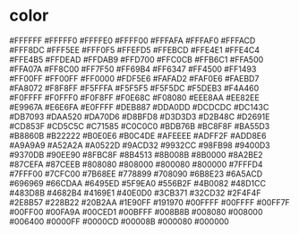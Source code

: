 # color

<?xml version="1.0" encoding="utf-8"?>
<resources>
    <color name="white">#FFFFFF</color>
    <color name="ivory">#FFFFF0</color>
    <color name="light_yellow">#FFFFE0</color>
    <color name="yellow">#FFFF00</color>
    <color name="snow">#FFFAFA</color>
    <color name="floral_white">#FFFAF0</color>
    <color name="lemon_chiffon">#FFFACD</color>
    <color name="cornsilk">#FFF8DC</color>
    <color name="seashell">#FFF5EE</color>
    <color name="lavender_blush">#FFF0F5</color>
    <color name="papaya_whip">#FFEFD5</color>
    <color name="blanched_almond">#FFEBCD</color>
    <color name="misty_rose">#FFE4E1</color>
    <color name="bisque">#FFE4C4</color>
    <color name="moccasin">#FFE4B5</color>
    <color name="navajo_white">#FFDEAD</color>
    <color name="peach_puff">#FFDAB9</color>
    <color name="cold">#FFD700</color>
    <color name="pink">#FFC0CB</color>
    <color name="light_pink">#FFB6C1</color>
    <color name="orange">#FFA500</color>
    <color name="light_salmon">#FFA07A</color>
    <color name="dark_orange">#FF8C00</color>
    <color name="coral">#FF7F50</color>
    <color name="hot_pink">#FF69B4</color>
    <color name="tomato">#FF6347</color>
    <color name="orange_red">#FF4500</color>
    <color name="deep_pink">#FF1493</color>
    <color name="fuchsia">#FF00FF</color>
    <color name="magenta">#FF00FF</color>
    <color name="red">#FF0000</color>
    <color name="old_lace">#FDF5E6</color>
    <color name="light_goldenrod_yellow">#FAFAD2</color>
    <color name="linen">#FAF0E6</color>
    <color name="antique_white">#FAEBD7</color>
    <color name="salmon">#FA8072</color>
    <color name="ghost_white">#F8F8FF</color>
    <color name="mint_cream">#F5FFFA</color>
    <color name="white_smoke">#F5F5F5</color>
    <color name="beige">#F5F5DC</color>
    <color name="wheat">#F5DEB3</color>
    <color name="sandy_brown">#F4A460</color>
    <color name="azure">#F0FFFF</color>
    <color name="honeydew">#F0FFF0</color>
    <color name="alice_blue">#F0F8FF</color>
    <color name="khaki">#F0E68C</color>
    <color name="light_coral">#F08080</color>
    <color name="pale_goldenrod">#EEE8AA</color>
    <color name="violet">#EE82EE</color>
    <color name="dark_salmon">#E9967A</color>
    <color name="lavender">#E6E6FA</color>
    <color name="light_cyan">#E0FFFF</color>
    <color name="burlyWood">#DEB887</color>
    <color name="plum">#DDA0DD</color>
    <color name="gainsboro">#DCDCDC</color>
    <color name="crimson">#DC143C</color>
    <color name="pale_violet_red">#DB7093</color>
    <color name="goldenrod">#DAA520</color>
    <color name="orchid">#DA70D6</color>
    <color name="thistle">#D8BFD8</color>
    <color name="light_grey">#D3D3D3</color>
    <color name="tan">#D2B48C</color>
    <color name="chocolate">#D2691E</color>
    <color name="peru">#CD853F</color>
    <color name="indian_red">#CD5C5C</color>
    <color name="medium_violet_red">#C71585</color>
    <color name="silver">#C0C0C0</color>
    <color name="dark_khaki">#BDB76B</color>
    <color name="rosy_brown">#BC8F8F</color>
    <color name="medium_orchid">#BA55D3</color>
    <color name="dark_goldenrod">#B8860B</color>
    <color name="fire_brick">#B22222</color>
    <color name="powder_blue">#B0E0E6</color>
    <color name="light_steel_blue">#B0C4DE</color>
    <color name="pale_turquoise">#AFEEEE</color>
    <color name="greenYellow">#ADFF2F</color>
    <color name="light_blue">#ADD8E6</color>
    <color name="dark_gray">#A9A9A9</color>
    <color name="brown">#A52A2A</color>
    <color name="sienna">#A0522D</color>
    <color name="yellow_green">#9ACD32</color>
    <color name="dark_orchid">#9932CC</color>
    <color name="pale_green">#98FB98</color>
    <color name="dark_violet">#9400D3</color>
    <color name="mediumPurple">#9370DB</color>
    <color name="_light_green">#90EE90</color>
    <color name="dark_sea_green">#8FBC8F</color>
    <color name="saddle_brown">#8B4513</color>
    <color name="dark_magenta">#8B008B</color>
    <color name="dark_red">#8B0000</color>
    <color name="blue_violet">#8A2BE2</color>
    <color name="light_sky_blue">#87CEFA</color>
    <color name="sky_blue">#87CEEB</color>
    <color name="gray">#808080</color>
    <color name="olive">#808000</color>
    <color name="purple">#800080</color>
    <color name="maroon">#800000</color>
    <color name="aquamarine">#7FFFD4</color>
    <color name="chartreuse">#7FFF00</color>
    <color name="lawn_green">#7CFC00</color>
    <color name="medium_slate_blue">#7B68EE</color>
    <color name="light_slate_gray">#778899</color>
    <color name="slate_gray">#708090</color>
    <color name="olive_drab">#6B8E23</color>
    <color name="slate_blue">#6A5ACD</color>
    <color name="dim_gray">#696969</color>
    <color name="medium_aquamarine">#66CDAA</color>
    <color name="cornflower_blue">#6495ED</color>
    <color name="cadet_blue">#5F9EA0</color>
    <color name="dark_olive_green">#556B2F</color>
    <color name="indigo">#4B0082</color>
    <color name="medium_turquoise">#48D1CC</color>
    <color name="dark_slate_blue">#483D8B</color>
    <color name="steel_blue">#4682B4</color>
    <color name="royal_blue">#4169E1</color>
    <color name="turquoise">#40E0D0</color>
    <color name="medium_sea_green">#3CB371</color>
    <color name="lime_green">#32CD32</color>
    <color name="dark_slate_gray">#2F4F4F</color>
    <color name="sea_green">#2E8B57</color>
    <color name="forest_green">#228B22</color>
    <color name="light_sea_green">#20B2AA</color>
    <color name="dodger_blue">#1E90FF</color>
    <color name="midnight_blue">#191970</color>
    <color name="aqua">#00FFFF</color>
    <color name="cyan">#00FFFF</color>
    <color name="spring_green">#00FF7F</color>
    <color name="lime">#00FF00</color>
    <color name="medium_spring_green">#00FA9A</color>
    <color name="dark_turquoise">#00CED1</color>
    <color name="deep_sky_blue">#00BFFF</color>
    <color name="dark_cyan">#008B8B</color>
    <color name="teal">#008080</color>
    <color name="green">#008000</color>
    <color name="dark_green">#006400</color>
    <color name="blue">#0000FF</color>
    <color name="medium_blue">#0000CD</color>
    <color name="dark_blue">#00008B</color>
    <color name="navy">#000080</color>
    <color name="black">#000000</color>
</resources>
